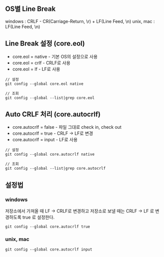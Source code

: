 <!--
    BOARD_TITLE: Git 개행문자 설정
    BOARD_DATE: 2021-11-14 16: 45
    BOARD_TAG: ["개행", "설정", "기본세팅"]
-->

## OS별 Line Break
windows : CRLF - CR(Carriage-Return, \r) + LF(Line Feed, \n)
unix, mac : LF(Line Feed, \n)

## Line Break 설정 (core.eol)
- core.eol = native - 기본 OS의 설정으로 사용
- core.eol = crlf - CRLF로 사용
- core.eol = lf - LF로 사용
  
```text
// 설정
git config --global core.eol native

// 조회
git config --global --list|grep core.eol
```

## Auto CRLF 처리 (core.autocrlf)
- core.autocrlf = false - 파일 그대로 check in, check out
- core.autocrlf = true - CRLF -> LF로 변경
- core.autocrlf = input - LF로 사용
```text
// 설정
git config --global core.autocrlf native

// 조회
git config --global --list|grep core.autocrlf
```

## 설정법
### windows
저장소에서 가져올 때 LF -> CRLF로 변경하고
저장소로 보낼 때는 CRLF -> LF 로 변경하도록 true 로 설정한다.
```text
git config --global core.autocrlf true
```
### unix, mac
```text
git config --global core.autocrlf input
```